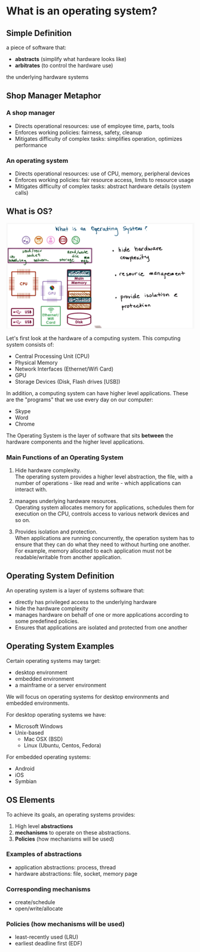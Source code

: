 # What is an operating system?

## Simple Definition

a piece of software that:<br>

- **abstracts** (simplify what hardware looks like)
- **arbitrates** (to control the hardware use)<br>

the underlying hardware systems

## Shop Manager Metaphor

### A shop manager

- Directs operational resources: use of employee time, parts, tools
- Enforces working policies: fairness, safety, cleanup
- Mitigates difficulty of complex tasks: simplifies operation, optimizes performance

### An operating system

- Directs operational resources: use of CPU, memory, peripheral devices
- Enforces working policies: fair resource access, limits to resource usage
- Mitigates difficulty of complex tasks: abstract hardware details (system calls)

## What is OS?

![What's os](os.png)

Let's first look at the hardware of a computing system. This computing system consists of:

- Central Processing Unit (CPU)
- Physical Memory
- Network Interfaces (Ethernet/Wifi Card)
- GPU
- Storage Devices (Disk, Flash drives [USB])

In addition, a computing system can have higher level applications. These are the "programs" that we use every day on our computer:

- Skype
- Word
- Chrome

The Operating System is the layer of software that sits **between** the hardware components and the higher level applications.

### Main Functions of an Operating System

1.  Hide hardware complexity.<br>
    The operating system provides a higher level abstraction, the file, with a number of operations - like read and write - which applications can interact with.

2.  manages underlying hardware resources. <br>
    Operating system allocates memory for applications, schedules them for execution on the CPU, controls access to various network devices and so on.

3.  Provides isolation and protection.<br>
    When applications are running concurrently, the operation system has to ensure that they can do what they need to without hurting one another. For example, memory allocated to each application must not be readable/writable from another application.

## Operating System Definition

An operating system is a layer of systems software that:

- directly has privileged access to the underlying hardware
- hide the hardware complexity
- manages hardware on behalf of one or more applications according to some predefined policies.
- Ensures that applications are isolated and protected from one another

## Operating System Examples

Certain operating systems may target:

- desktop environment
- embedded environment
- a mainframe or a server environment

We will focus on operating systems for desktop environments and embedded environments.

For desktop operating systems we have:

- Microsoft Windows
- Unix-based
  - Mac OSX (BSD)
  - Linux (Ubuntu, Centos, Fedora)

For embedded operating systems:

- Android
- iOS
- Symbian

## OS Elements

To achieve its goals, an operating systems provides:

1. High level **abstractions**
2. **mechanisms** to operate on these abstractions.
3. **Policies** (how mechanisms will be used)

### Examples of abstractions

- application abstractions: process, thread
- hardware abstractions: file, socket, memory page

### Corresponding mechanisms

- create/schedule
- open/write/allocate

### Policies (how mechanisms will be used)

- least-recently used (LRU)
- earliest deadline first (EDF)
